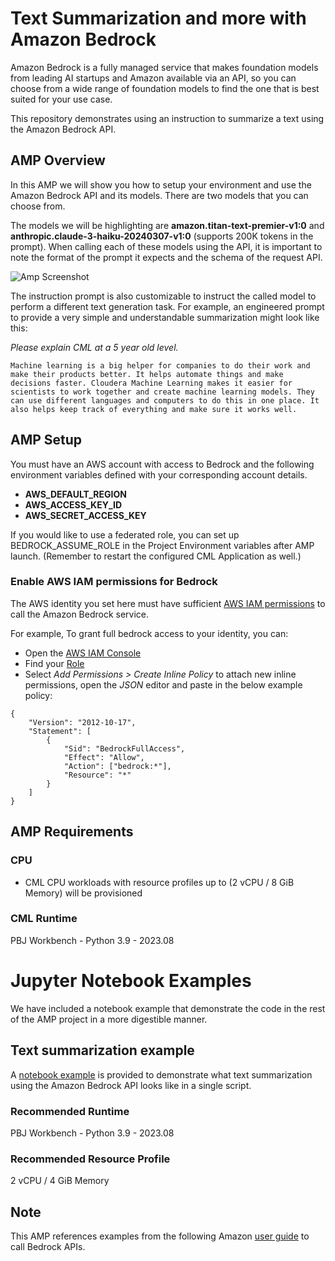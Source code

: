 # Text Summarization and more with Amazon Bedrock

Amazon Bedrock is a fully managed service that makes foundation models from leading AI startups and Amazon available via an API, so you can choose from a wide range of foundation models to find the one that is best suited for your use case. 

This repository demonstrates using an instruction to summarize a text using the Amazon Bedrock API.

## AMP Overview

In this AMP we will show you how to setup your environment and use the Amazon Bedrock API and its models. There are two models that you can choose from.

The models we will be highlighting are **amazon.titan-text-premier-v1:0** and **anthropic.claude-3-haiku-20240307-v1:0** (supports 200K tokens in the prompt).
When calling each of these models using the API, it is important to note the format of the prompt it expects and the schema of the request API.

![Amp Screenshot](images/titan-example.png)

The instruction prompt is also customizable to instruct the called model to perform a different text generation task. For example, an engineered prompt to provide a very simple and understandable summarization might look like this:

*Please explain CML at a 5 year old level.*
````
Machine learning is a big helper for companies to do their work and make their products better. It helps automate things and make decisions faster. Cloudera Machine Learning makes it easier for scientists to work together and create machine learning models. They can use different languages and computers to do this in one place. It also helps keep track of everything and make sure it works well.
````

## AMP Setup

You must have an AWS account with access to Bedrock and the following environment variables defined with your corresponding account details.
- **AWS_DEFAULT_REGION**
- **AWS_ACCESS_KEY_ID**
- **AWS_SECRET_ACCESS_KEY**

If you would like to use a federated role, you can set up BEDROCK_ASSUME_ROLE in the Project Environment variables after AMP launch. (Remember to restart the configured CML Application as well.)

### Enable AWS IAM permissions for Bedrock

The AWS identity you set here must have sufficient [AWS IAM permissions](https://docs.aws.amazon.com/IAM/latest/UserGuide/access_policies.html) to call the Amazon Bedrock service.

For example, To grant full bedrock access to your identity, you can:

- Open the [AWS IAM Console](https://us-east-1.console.aws.amazon.com/iam/home?#)
- Find your [Role](https://us-east-1.console.aws.amazon.com/iamv2/home?#/roles)
- Select *Add Permissions > Create Inline Policy* to attach new inline permissions, open the *JSON* editor and paste in the below example policy:
```
{
    "Version": "2012-10-17",
    "Statement": [
        {
            "Sid": "BedrockFullAccess",
            "Effect": "Allow",
            "Action": ["bedrock:*"],
            "Resource": "*"
        }
    ]
}
```

## AMP Requirements

### CPU
- CML CPU workloads with resource profiles up to (2 vCPU / 8 GiB Memory) will be provisioned
### CML Runtime
PBJ Workbench - Python 3.9 - 2023.08

# Jupyter Notebook Examples
We have included a notebook example that demonstrate the code in the rest of the AMP project in a more digestible manner.

## Text summarization example
A [notebook example](summarization_example.ipynb) is provided to demonstrate what text summarization using the Amazon Bedrock API looks like in a single script.
### Recommended Runtime
PBJ Workbench - Python 3.9 - 2023.08
### Recommended Resource Profile
2 vCPU / 4 GiB Memory

## Note
This AMP references examples from the following Amazon [user guide](https://github.com/aws-samples/amazon-bedrock-workshop) to call Bedrock APIs.
